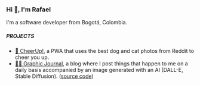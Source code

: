 ### Hi 👋, I'm Rafael

I'm a software developer from Bogotá, Colombia.

##### PROJECTS

- [🐶 CheerUp!](https://github.com/rfsan/cheerup), a PWA that uses the best dog and cat photos from Reddit to cheer you up.
- [🧙‍♂️ Graphic Journal](https://graphic-journal.vercel.app/), a blog where I post things that happen to me on a daily basis accompanied by an image generated with an AI (DALL-E, Stable Diffusion). ([source code](https://github.com/rfsan/graphic-journal))
